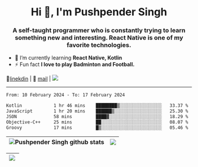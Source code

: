 <h1 align="center">Hi 👋, I'm Pushpender Singh</h1>
<h3 align="center">A self-taught programmer who is constantly trying to learn something new and interesting. React Native is one of my favorite technologies.</h3>

- 🌱 I’m currently learning **React Native, Kotlin**
- ⚡ Fun fact **I love to play Badminton and Football.**

👔[linekdin](https://www.linkedin.com/in/pushpender-singh-240061202/) | 📧 [mail](mailto:pushpendersingh694@gmail.com) | ![](https://komarev.com/ghpvc/?username=pushpender-singh-ap&color=blue)


---

<!--START_SECTION:waka-->

```txt
From: 10 February 2024 - To: 17 February 2024

Kotlin            1 hr 46 mins    ████████▒░░░░░░░░░░░░░░░░   33.37 %
JavaScript        1 hr 20 mins    ██████▒░░░░░░░░░░░░░░░░░░   25.30 %
JSON              58 mins         ████▓░░░░░░░░░░░░░░░░░░░░   18.29 %
Objective-C++     25 mins         ██░░░░░░░░░░░░░░░░░░░░░░░   08.07 %
Groovy            17 mins         █▒░░░░░░░░░░░░░░░░░░░░░░░   05.46 %
```

<!--END_SECTION:waka-->

| <a><img align="center" src="https://github-readme-stats-iota-ecru-15.vercel.app/api?username=pushpender-singh-ap&show_icons=true&include_all_commits=true&theme=buefy&hide_border=true" alt="Pushpender Singh github stats" /></a> | <a><img align="center" src="https://github-readme-stats-iota-ecru-15.vercel.app/api/top-langs/?username=pushpender-singh-ap&layout=compact&theme=buefy&hide_border=true" /></a> |
| ------------- | ------------- |

| <a> <img align="left" src="https://github-readme-streak-stats.herokuapp.com/?user=pushpender-singh-ap" /></br> </a> |
| ------------- |
